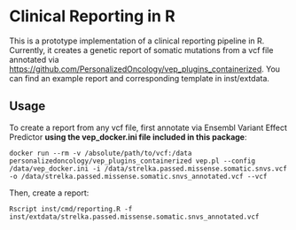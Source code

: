 # Clinical Reporting in R

This is a prototype implementation of a clinical reporting pipeline in R.
Currently, it creates a genetic report of somatic mutations from a vcf file annotated via https://github.com/PersonalizedOncology/vep_plugins_containerized.
You can find an example report and corresponding template in inst/extdata.

## Usage

To create a report from any vcf file, first annotate via Ensembl Variant Effect Predictor __using the vep_docker.ini file included in this package__:

```
docker run --rm -v /absolute/path/to/vcf:/data personalizedoncology/vep_plugins_containerized vep.pl --config /data/vep_docker.ini -i /data/strelka.passed.missense.somatic.snvs.vcf -o /data/strelka.passed.missense.somatic.snvs_annotated.vcf --vcf
```

Then, create a report:

```
Rscript inst/cmd/reporting.R -f inst/extdata/strelka.passed.missense.somatic.snvs_annotated.vcf
```
